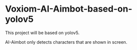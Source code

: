 # Voxiom-AI-Aimbot-based-on-yolov5
This project will be based on yolov5.


AI-Aimbot only detects characters that are shown in screen.
